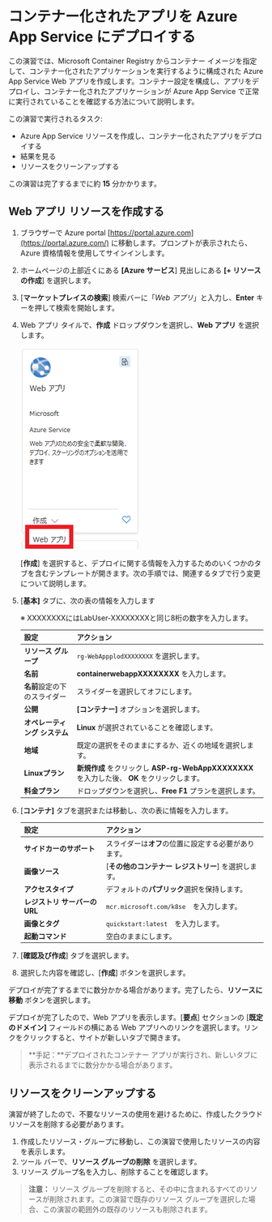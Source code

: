 # コンテナー化されたアプリを Azure App Service にデプロイする

この演習では、Microsoft Container Registry からコンテナー イメージを指定して、コンテナー化されたアプリケーションを実行するように構成された Azure App Service Web アプリを作成します。コンテナー設定を構成し、アプリをデプロイし、コンテナー化されたアプリケーションが Azure App Service で正常に実行されていることを確認する方法について説明します。

この演習で実行されるタスク:

- Azure App Service リソースを作成し、コンテナー化されたアプリをデプロイする
- 結果を見る
- リソースをクリーンアップする

この演習は完了するまでに約 **15** 分かかります。

## Web アプリ リソースを作成する



1. ブラウザーで Azure portal [https://portal.azure.com](https://portal.azure.com/) に移動します。プロンプトが表示されたら、Azure 資格情報を使用してサインインします。

2. ホームページの上部近くにある **[Azure サービス**] 見出しにある **[+ リソースの作成**] を選択します。

3. [**マーケットプレイスの検索**] 検索バーに「*Web アプリ*」と入力し、**Enter** キーを押して検索を開始します。

4. Web アプリ タイルで、**作成** ドロップダウンを選択し、**Web アプリ** を選択します。

   ![](./media/create-web-app-tile.png)

   [**作成**] を選択すると、デプロイに関する情報を入力するためのいくつかのタブを含むテンプレートが開きます。次の手順では、関連するタブで行う変更について説明します。

5. [**基本]** タブに、次の表の情報を入力します

   ※ XXXXXXXXにはLabUser-XXXXXXXXと同じ8桁の数字を入力します。

   | 設定                          | アクション                                                   |
   | ----------------------------- | ------------------------------------------------------------ |
   | **リソース グループ**         | `rg-WebAppplodXXXXXXXX` を選択します。                       |
   | **名前**                      | **containerwebappXXXXXXXX** を入力します。                   |
   | **名前**設定の下のスライダー  | スライダーを選択してオフにします。                           |
   | **公開**                      | **[コンテナー]** オプションを選択します。                    |
   | **オペレーティング システム** | **Linux** が選択されていることを確認します。                 |
   | **地域**                      | 既定の選択をそのままにするか、近くの地域を選択します。       |
   | **Linuxプラン**               | **新規作成** をクリックし **ASP-rg-WebAppXXXXXXXX** を入力した後、 **OK** をクリックします。 |
   | **料金プラン**                | ドロップダウンを選択し、**Free F1** プランを選択します。     |

   

6. [**コンテナ]** タブを選択または移動し、次の表に情報を入力します。

   | 設定                          | アクション                                           |
   | ----------------------------- | ---------------------------------------------------- |
   | **サイドカーのサポート**      | スライダーは**オフ**の位置に設定する必要があります。 |
   | **画像ソース**                | [**その他のコンテナー レジストリー**] を選択します。 |
   | **アクセスタイプ**            | デフォルトの**パブリック**選択を保持します。         |
   | **レジストリ サーバーの URL** | `mcr.microsoft.com/k8se`　を入力します。             |
   | **画像とタグ**                | `quickstart:latest`　を入力します。                  |
   | **起動コマンド**              | 空白のままにします。                                 |

7. [**確認及び作成**] タブを選択します。

8. 選択した内容を確認し、[**作成**] ボタンを選択します。

デプロイが完了するまでに数分かかる場合があります。完了したら、**リソースに移動** ボタンを選択します。

デプロイが完了したので、Web アプリを表示します。[**要点**] セクションの [**既定のドメイン]** フィールドの横にある Web アプリへのリンクを選択します。リンクをクリックすると、サイトが新しいタブで開きます。

> **手記：**デプロイされたコンテナー アプリが実行され、新しいタブに表示されるまでに数分かかる場合があります。



## リソースをクリーンアップする

演習が終了したので、不要なリソースの使用を避けるために、作成したクラウド リソースを削除する必要があります。

1. 作成したリソース・グループに移動し、この演習で使用したリソースの内容を表示します。
2. ツール バーで、**リソース グループの削除** を選択します。
3. リソース グループ名を入力し、削除することを確認します。

> **注意：** リソース グループを削除すると、その中に含まれるすべてのリソースが削除されます。この演習で既存のリソース グループを選択した場合、この演習の範囲外の既存のリソースも削除されます。
